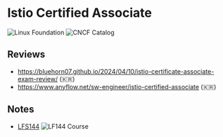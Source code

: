 # Istio Certified Associate

![Linux Foundation](https://img.shields.io/badge/LF-Catalog-003778.svg?logo=linuxfoundation&link=https://training.linuxfoundation.org/certification/istio-certified-associate-ica/)
![CNCF Catalog](https://img.shields.io/badge/CNCF-Catalog-231F20.svg?logo=cncf&link=https://www.cncf.io/training/certification/ica/)

## Reviews

- https://bluehorn07.github.io/2024/04/10/istio-certificate-associate-exam-review/ (:kr:)
- https://www.anyflow.net/sw-engineer/istio-certified-associate (:kr:)

## Notes

- [LFS144](../notes/istio.lfs144.md) ![LF144 Course](https://img.shields.io/badge/LF-Free_Course-003778.svg?logo=linux-foundation&link=https://training.linuxfoundation.org/courses/introduction-to-istio-lfs144)

